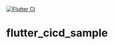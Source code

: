 [![Flutter CI](https://github.com/nfrutta/flutter-cicd-sample/actions/workflows/ci.yaml/badge.svg?branch=master)](https://github.com/nfrutta/flutter-cicd-sample/actions/workflows/ci.yaml)

# flutter_cicd_sample